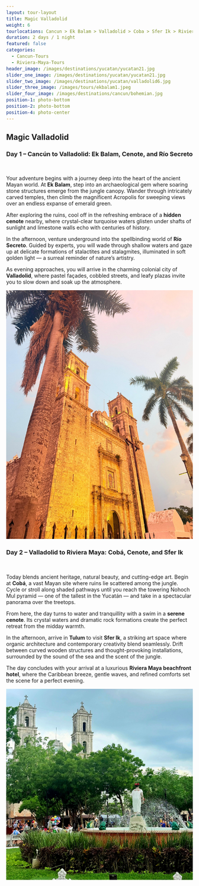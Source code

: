 ```yaml
---
layout: tour-layout
title: Magic Valladolid
weight: 6
tourlocations: Cancun > Ek Balam > Valladolid > Coba > Sfer Ik > Riviera Maya
duration: 2 days / 1 night
featured: false
categories:
  - Cancun-Tours
  - Riviera-Maya-Tours
header_image: /images/destinations/yucatan/yucatan21.jpg
slider_one_image: /images/destinations/yucatan/yucatan21.jpg
slider_two_image: /images/destinations/yucatan/valladolid6.jpg
slider_three_image: /images/tours/ekbalam1.jpeg
slider_four_image: /images/destinations/cancun/bohemian.jpg
position-1: photo-bottom
position-2: photo-bottom
position-4: photo-center
---
```


## Magic Valladolid


### Day 1 – Cancún to Valladolid: Ek Balam, Cenote, and Río Secreto  
&nbsp;  

Your adventure begins with a journey deep into the heart of the ancient Mayan world. At **Ek Balam**, step into an archaeological gem where soaring stone structures emerge from the jungle canopy. Wander through intricately carved temples, then climb the magnificent Acropolis for sweeping views over an endless expanse of emerald green.  

After exploring the ruins, cool off in the refreshing embrace of a **hidden cenote** nearby, where crystal-clear turquoise waters glisten under shafts of sunlight and limestone walls echo with centuries of history.  

In the afternoon, venture underground into the spellbinding world of **Río Secreto**. Guided by experts, you will wade through shallow waters and gaze up at delicate formations of stalactites and stalagmites, illuminated in soft golden light — a surreal reminder of nature’s artistry.  

As evening approaches, you will arrive in the charming colonial city of **Valladolid**, where pastel façades, cobbled streets, and leafy plazas invite you to slow down and soak up the atmosphere.  

![](/images/destinations/yucatan/valladolid4.jpg)

### Day 2 – Valladolid to Riviera Maya: Cobá, Cenote, and Sfer Ik  
&nbsp;  

Today blends ancient heritage, natural beauty, and cutting-edge art. Begin at **Cobá**, a vast Mayan site where ruins lie scattered among the jungle. Cycle or stroll along shaded pathways until you reach the towering Nohoch Mul pyramid — one of the tallest in the Yucatán — and take in a spectacular panorama over the treetops.  

From here, the day turns to water and tranquillity with a swim in a **serene cenote**. Its crystal waters and dramatic rock formations create the perfect retreat from the midday warmth.  

In the afternoon, arrive in **Tulum** to visit **Sfer Ik**, a striking art space where organic architecture and contemporary creativity blend seamlessly. Drift between curved wooden structures and thought-provoking installations, surrounded by the sound of the sea and the scent of the jungle.  

The day concludes with your arrival at a luxurious **Riviera Maya beachfront hotel**, where the Caribbean breeze, gentle waves, and refined comforts set the scene for a perfect evening.  

![](/images/destinations/yucatan/valladolid2.jpg)